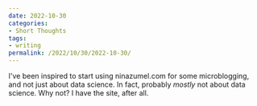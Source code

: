 ```yaml
---
date: 2022-10-30
categories:
- Short Thoughts
tags:
- writing
permalink: /2022/10/30/2022-10-30/
---
```


I've been inspired to start using ninazumel.com for some microblogging, and not just about data science. In fact, probably *mostly* not about data science. 
Why not? I have the site, after all.
